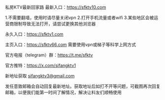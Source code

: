 私房KTV最新回家路
最新入口：https://sfktv10.com

1.不需要翻墙，使用时请尽量关闭vpn
2.打开手机流量或者wifi
3.某些地区会被运营商限制导致无法打开，请尝试更换其他浏览器

永久入口：https://sfktv1.com

主页入口：https://sfktv66.com 需要使用vpn或梯子等科学上网方式

官方电报（telegram）群：https://t.me/sfktv

官方推特：https://x.com/sifangktv1

新地址获取
sifangktv3@gmail.com

发任意致邮箱会自动回复最新地址。获取地址后如打不开等问题，可截图再次回复邮箱，以便我们能第一时间了解情况，解决让料友们顺畅使用
